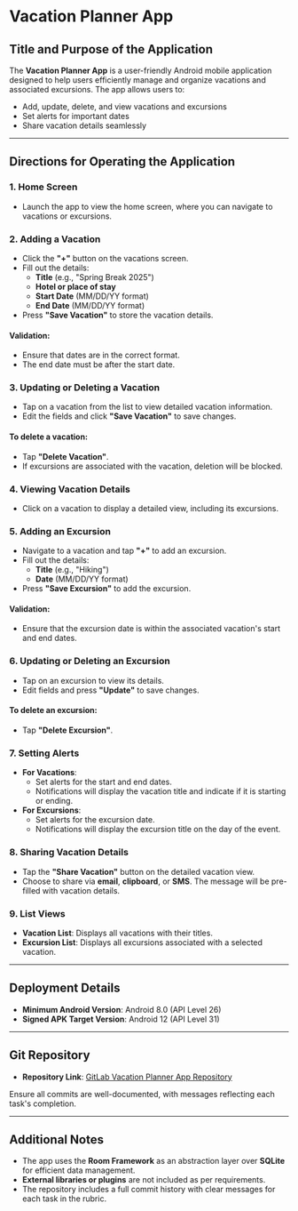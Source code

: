 # Vacation Planner App

## Title and Purpose of the Application

The **Vacation Planner App** is a user-friendly Android mobile application designed to help users efficiently manage and organize vacations and associated excursions. The app allows users to:
- Add, update, delete, and view vacations and excursions
- Set alerts for important dates
- Share vacation details seamlessly

---

## Directions for Operating the Application

### 1. Home Screen
- Launch the app to view the home screen, where you can navigate to vacations or excursions.

### 2. Adding a Vacation
- Click the **"+"** button on the vacations screen.
- Fill out the details:
    - **Title** (e.g., "Spring Break 2025")
    - **Hotel or place of stay**
    - **Start Date** (MM/DD/YY format)
    - **End Date** (MM/DD/YY format)
- Press **"Save Vacation"** to store the vacation details.

#### Validation:
- Ensure that dates are in the correct format.
- The end date must be after the start date.

### 3. Updating or Deleting a Vacation
- Tap on a vacation from the list to view detailed vacation information.
- Edit the fields and click **"Save Vacation"** to save changes.

#### To delete a vacation:
- Tap **"Delete Vacation"**.
- If excursions are associated with the vacation, deletion will be blocked.

### 4. Viewing Vacation Details
- Click on a vacation to display a detailed view, including its excursions.

### 5. Adding an Excursion
- Navigate to a vacation and tap **"+"** to add an excursion.
- Fill out the details:
    - **Title** (e.g., "Hiking")
    - **Date** (MM/DD/YY format)
- Press **"Save Excursion"** to add the excursion.

#### Validation:
- Ensure that the excursion date is within the associated vacation's start and end dates.

### 6. Updating or Deleting an Excursion
- Tap on an excursion to view its details.
- Edit fields and press **"Update"** to save changes.

#### To delete an excursion:
- Tap **"Delete Excursion"**.

### 7. Setting Alerts
- **For Vacations**:
    - Set alerts for the start and end dates.
    - Notifications will display the vacation title and indicate if it is starting or ending.
- **For Excursions**:
    - Set alerts for the excursion date.
    - Notifications will display the excursion title on the day of the event.

### 8. Sharing Vacation Details
- Tap the **"Share Vacation"** button on the detailed vacation view.
- Choose to share via **email**, **clipboard**, or **SMS**. The message will be pre-filled with vacation details.

### 9. List Views
- **Vacation List**: Displays all vacations with their titles.
- **Excursion List**: Displays all excursions associated with a selected vacation.

---

## Deployment Details

- **Minimum Android Version**: Android 8.0 (API Level 26)
- **Signed APK Target Version**: Android 12 (API Level 31)

---

## Git Repository

- **Repository Link**: [GitLab Vacation Planner App Repository](#)

Ensure all commits are well-documented, with messages reflecting each task's completion.

---

## Additional Notes

- The app uses the **Room Framework** as an abstraction layer over **SQLite** for efficient data management.
- **External libraries or plugins** are not included as per requirements.
- The repository includes a full commit history with clear messages for each task in the rubric.
